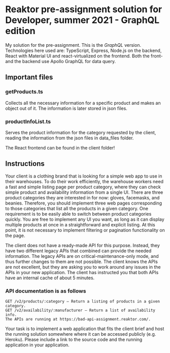 # Reaktor pre-assignment solution for Developer, summer 2021 - GraphQL edition

My solution for the pre-assignment. This is the _GraphQL_ version.
Technologies here used are: TypeScript, Express, Node.js on the backend, React with Material UI and react-virtualized on the frontend. Both the front- and the backend use Apollo GraphQL for data query.

## Important files

### getProducts.ts
Collects all the necessary information for a specific product and makes an object out of it.
The information is later stored in json files.

### productInfoList.ts
Serves the product information for the category requested by the client, reading the information from the json files in data_files folder.

The React frontend can be found in the client folder!

## Instructions

Your client is a clothing brand that is looking for a simple web app to use in their warehouses. To do their work efficiently, the warehouse workers need a fast and simple listing page per product category, where they can check simple product and availability information from a single UI. There are three product categories they are interested in for now: gloves, facemasks, and beanies. Therefore, you should implement three web pages corresponding to those categories that list all the products in a given category. One requirement is to be easily able to switch between product categories quickly. You are free to implement any UI you want, as long as it can display multiple products at once in a straightforward and explicit listing. At this point, it is not necessary to implement filtering or pagination functionality on the page.

The client does not have a ready-made API for this purpose. Instead, they have two different legacy APIs that combined can provide the needed information. The legacy APIs are on critical-maintenance-only mode, and thus further changes to them are not possible. The client knows the APIs are not excellent, but they are asking you to work around any issues in the APIs in your new application. The client has instructed you that both APIs have an internal cache of about 5 minutes.

### API documentation is as follows

    GET /v2/products/:category – Return a listing of products in a given category.
    GET /v2/availability/:manufacturer – Return a list of availability info.
    The APIs are running at https://bad-api-assignment.reaktor.com/.

Your task is to implement a web application that fits the client brief and host the running solution somewhere where it can be accessed publicly (e.g. Heroku). Please include a link to the source code and the running application in your application.